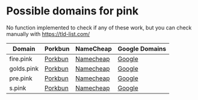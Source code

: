 # Possible domains for pink

No function implemented to check if any of these work, but you can check manually with https://tld-list.com/

| Domain | Porkbun | NameCheap | Google Domains |
|---|---|---|---|
| fire.pink | [Porkbun](https://porkbun.com/checkout/search?prb=e814663da1&tlds=&idnLanguage=&search=search&q=fire.pink) | [Namecheap](https://www.namecheap.com/domains/registration/results/?domain=fire.pink) | [Google](https://domains.google.com/registrar/search?searchTerm=fire.pink) |
| golds.pink | [Porkbun](https://porkbun.com/checkout/search?prb=e814663da1&tlds=&idnLanguage=&search=search&q=golds.pink) | [Namecheap](https://www.namecheap.com/domains/registration/results/?domain=golds.pink) | [Google](https://domains.google.com/registrar/search?searchTerm=golds.pink) |
| pre.pink | [Porkbun](https://porkbun.com/checkout/search?prb=e814663da1&tlds=&idnLanguage=&search=search&q=pre.pink) | [Namecheap](https://www.namecheap.com/domains/registration/results/?domain=pre.pink) | [Google](https://domains.google.com/registrar/search?searchTerm=pre.pink) |
| s.pink | [Porkbun](https://porkbun.com/checkout/search?prb=e814663da1&tlds=&idnLanguage=&search=search&q=s.pink) | [Namecheap](https://www.namecheap.com/domains/registration/results/?domain=s.pink) | [Google](https://domains.google.com/registrar/search?searchTerm=s.pink) |
